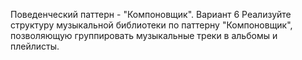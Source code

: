 Поведенческий паттерн - "Компоновщик".
Вариант 6
Реализуйте структуру музыкальной библиотеки по паттерну "Компоновщик",
позволяющую группировать музыкальные треки в альбомы и плейлисты.